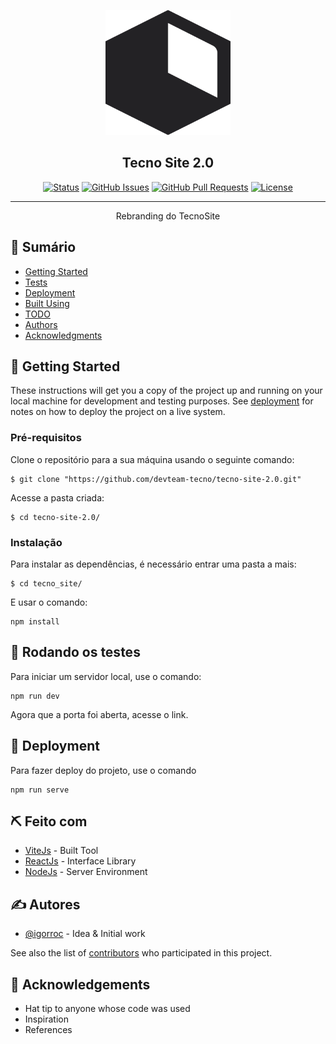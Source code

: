 <p align="center">
  <a href="http://board.tecnojr.com.br" rel="noopener">
 <img width=200px height=200px src="./tecno_site/src/assets/icons/favicon.svg" alt="Project logo"></a>
</p>

<h2 align="center">Tecno Site 2.0</h2>

<div align="center">

[![Status](https://img.shields.io/badge/status-active-success.svg)]()
[![GitHub Issues](https://img.shields.io/github/issues/devteam-tecno/tecno-site-2.0.svg)](https://github.com/devteam-tecno/tecno-site-2.0/issues)
[![GitHub Pull Requests](https://img.shields.io/github/issues-pr/devteam-tecno/tecno-site-2.0.svg)](https://github.com/devteam-tecno/tecno-site-2.0/pulls)
[![License](https://img.shields.io/badge/license-MIT-blue.svg)](/LICENSE)

</div>

---

<p align="center"> Rebranding do TecnoSite
    <br> 
</p>

## 📝 Sumário

-   [Getting Started](#getting_started)
-   [Tests](#tests)
-   [Deployment](#deployment)
-   [Built Using](#built_using)
-   [TODO](../TODO.md)
-   [Authors](#authors)
-   [Acknowledgments](#acknowledgement)

## 🏁 Getting Started <a name = "getting_started"></a>

These instructions will get you a copy of the project up and running on your local machine for development and testing purposes. See [deployment](#deployment) for notes on how to deploy the project on a live system.

### Pré-requisitos

Clone o repositório para a sua máquina usando o seguinte comando:

```console
$ git clone "https://github.com/devteam-tecno/tecno-site-2.0.git"
```

Acesse a pasta criada:

```console
$ cd tecno-site-2.0/
```

### Instalação

Para instalar as dependências, é necessário entrar uma pasta a mais:

```console
$ cd tecno_site/
```

E usar o comando:

```properties
npm install
```

## 🔧 Rodando os testes <a name = "tests"></a>

Para iniciar um servidor local, use o comando:

```properties
npm run dev
```

Agora que a porta foi aberta, acesse o link.

## 🚀 Deployment <a name = "deployment"></a>

Para fazer deploy do projeto, use o comando

```properties
npm run serve
```

## ⛏️ Feito com <a name = "built_using"></a>

-   [ViteJs](https://vitejs.dev/) - Built Tool
-   [ReactJs](https://reactjs.org/) - Interface Library
-   [NodeJs](https://nodejs.org/en/) - Server Environment

## ✍️ Autores <a name = "authors"></a>

-   [@igorroc](https://github.com/igorroc) - Idea & Initial work

See also the list of [contributors](https://github.com/devteam-tecno/tecno-site-2.0/contributors) who participated in this project.

## 🎉 Acknowledgements <a name = "acknowledgement"></a>

-   Hat tip to anyone whose code was used
-   Inspiration
-   References
